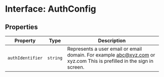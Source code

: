 # Interface: AuthConfig

## Properties

| Property | Type | Description |
| ------ | ------ | ------ |
| `authIdentifier` | `string` | Represents a user email or email domain. For example [abc@xyz.com](mailto:abc@xyz.com) or xyz.com This is prefilled in the sign in screen. |
